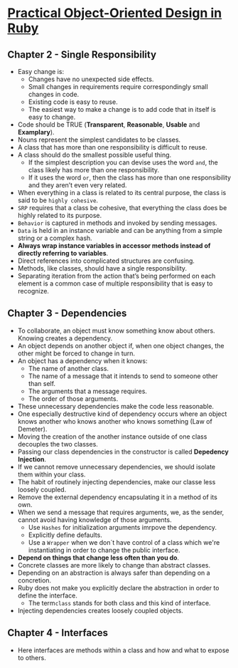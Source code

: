 # [Practical Object-Oriented Design in Ruby](https://www.informit.com/store/practical-object-oriented-design-an-agile-primer-using-9780134456478?ranMID=24808)

## Chapter 2 - Single Responsibility

- Easy change is:
  - Changes have no unexpected side effects.
  - Small changes in requirements require correspondingly small changes in code.
  - Existing code is easy to reuse.
  - The easiest way to make a change is to add code that in itself is easy to change.
- Code should be TRUE (**Transparent**, **Reasonable**, **Usable** and **Examplary**).
- Nouns represent the simplest candidates to be classes.
- A class that has more than one responsibility is difficult to reuse.
- A class should do the smallest possible useful thing.
  - If the simplest description you can devise uses the word `and`, the class likely has more than one responsibility. 
  - If it uses the word `or`, then the class has more than one responsibility and they aren’t even very related.
- When everything in a class is related to its central purpose, the class is said to be `highly cohesive`.
- `SRP` requires that a class be cohesive, that everything the class does be highly related to its purpose.
- `Behavior` is captured in methods and invoked by sending messages.
- `Data` is held in an instance variable and can be anything from a simple string or a complex hash.
- **Always wrap instance variables in accessor methods instead of directly referring to variables**.
- Direct references into complicated structures are confusing.
- Methods, like classes, should have a single responsibility.
- Separating iteration from the action that’s being performed on each element is a common case of multiple responsibility that is easy to recognize.

## Chapter 3 - Dependencies

- To collaborate, an object must know something know about others. Knowing creates a dependency.
- An object depends on another object if, when one object changes, the other might be forced to change in turn.
- An object has a dependency when it knows:
  - The name of another class.
  - The name of a message that it intends to send to someone other than self.
  - The arguments that a message requires.
  - The order of those arguments.
- These unnecessary dependencies make the code less reasonable.
- One especially destructive kind of dependency occurs where an object knows another who knows another who knows something (Law of Demeter).
- Moving the creation of the another instance outside of one class decouples the two classes.
- Passing our class dependencies in the constructor is called **Depedency Injection**.
- If we cannot remove unnecessary dependencies, we should isolate them within your class.
- The habit of routinely injecting dependencies, make our classe less loosely coupled.
- Remove the external dependency encapsulating it in a method of its own.
- When we send a message that requires arguments, we, as the sender, cannot avoid having knowledge of those arguments.
  - Use `Hashes` for initialization arguments imrpove the dependency.
  - Explicitly define defaults.
  - Use a `Wrapper` when we don´t have control of a class which we're instantiating in order to change the public interface.
- **Depend on things that change less often than you do**.
- Concrete classes are more likely to change than abstract classes.
- Depending on an abstraction is always safer than depending on a concretion.
- Ruby does not make you explicitly declare the abstraction in order to define the interface.
  - The term`class` stands for both class and this kind of interface. 
- Injecting dependencies creates loosely coupled objects.

## Chapter 4 -  Interfaces

- Here interfaces are methods within a class and how and what to expose to others.

